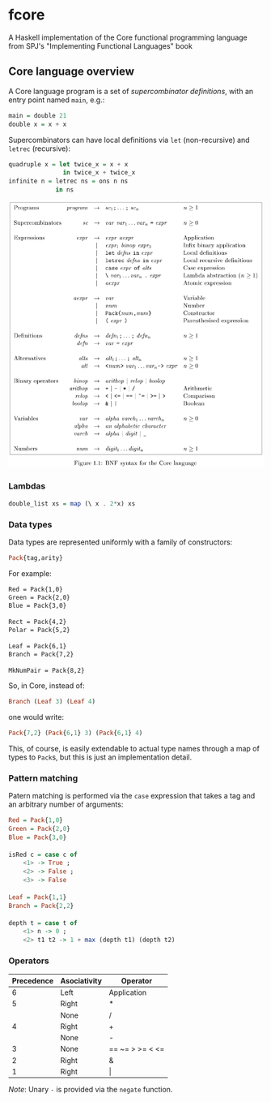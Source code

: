 # fcore

A Haskell implementation of the Core functional programming language from SPJ's "Implementing Functional Languages" book

## Core language overview

A Core language program is a set of *supercombinator definitions*, with an entry point named `main`, e.g.:
```hs
main = double 21
double x = x + x
```

Supercombinators can have local definitions via `let` (non-recursive) and `letrec` (recursive):
```hs
quadruple x = let twice_x = x + x
               in twice_x + twice_x
infinite n = letrec ns = ons n ns
             in ns
```

![bnf](./docs/images/bnf.png)

### Lambdas
```hs
double_list xs = map (\ x . 2*x) xs
```

### Data types
Data types are represented uniformly with a family of constructors:
```hs
Pack{tag,arity}
```

For example:
```
Red = Pack{1,0}
Green = Pack{2,0}
Blue = Pack{3,0}

Rect = Pack{4,2}
Polar = Pack{5,2}

Leaf = Pack{6,1}
Branch = Pack{7,2}

MkNumPair = Pack{8,2}
```

So, in Core, instead of:
```hs
Branch (Leaf 3) (Leaf 4)
```
one would write:
```hs
Pack{7,2} (Pack{6,1} 3) (Pack{6,1} 4)
```

This, of course, is easily extendable to actual type names through a map of types to `Pack`s, but this is just an implementation detail.

### Pattern matching
Patern matching is performed via the `case` expression that takes a tag and an arbitrary number of arguments:
```hs
Red = Pack{1,0}
Green = Pack{2,0}
Blue = Pack{3,0}

isRed c = case c of
    <1> -> True ;
    <2> -> False ;
    <3> -> False

Leaf = Pack{1,1}
Branch = Pack{2,2}

depth t = case t of
    <1> n -> 0 ;
    <2> t1 t2 -> 1 + max (depth t1) (depth t2)
```

### Operators
| Precedence | Asociativity | Operator        |
|------------|--------------|-----------------|
| 6          | Left         | Application     |
| 5          | Right        | *               |
|            | None         | /               |
| 4          | Right        | +               |
|            | None         | -               |
| 3          | None         | == ~= > >= < <= |
| 2          | Right        | &               |
| 1          | Right        | \|              |

*Note*: Unary `-` is provided via the `negate` function.

